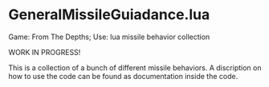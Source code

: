 # GeneralMissileGuiadance.lua
Game: From The Depths; Use: lua missile behavior collection

WORK IN PROGRESS!

This is a collection of a bunch of different missile behaviors.
A discription on how to use the code can be found as documentation inside the code.

